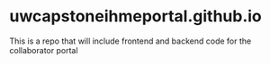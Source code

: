 # uwcapstoneihmeportal.github.io
This is a repo that will include frontend and backend code for the collaborator portal

